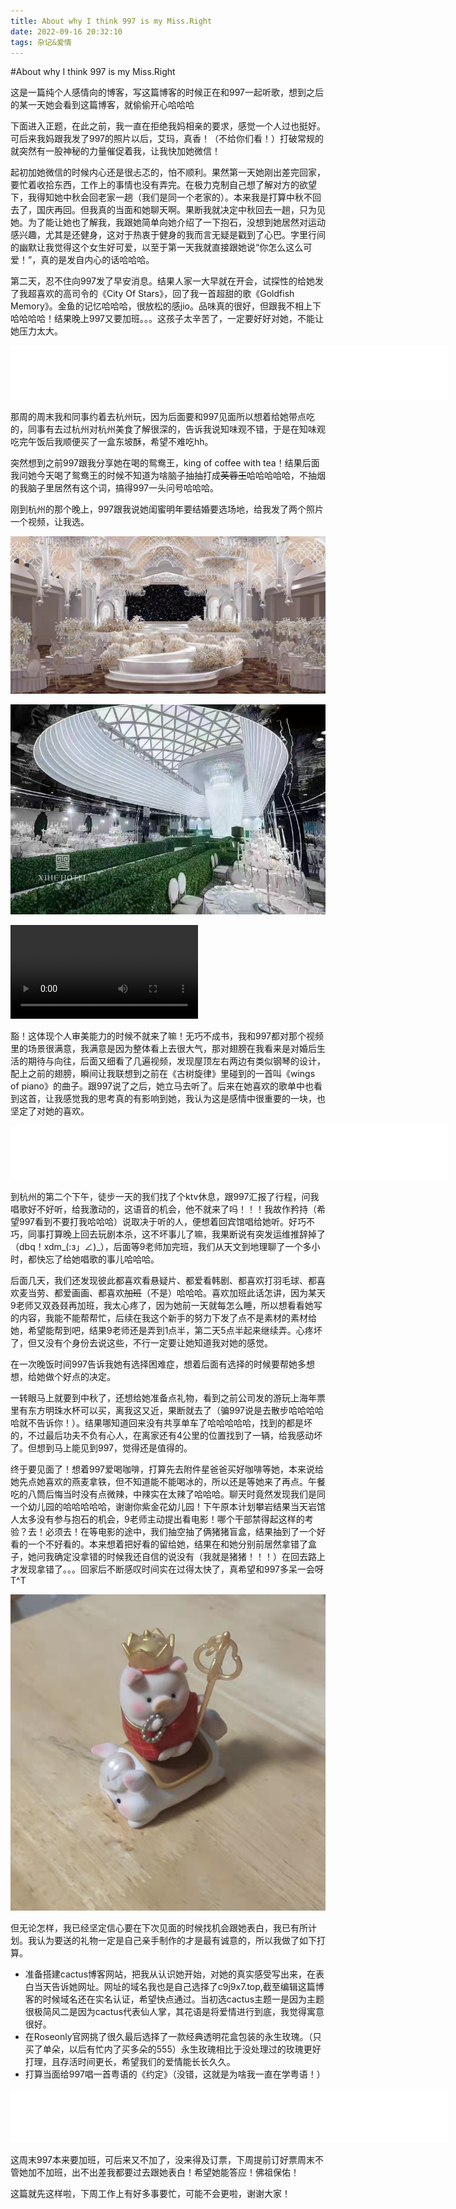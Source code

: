 ```yaml
---
title: About why I think 997 is my Miss.Right
date: 2022-09-16 20:32:10
tags: 杂记&爱情
---
```


#About why I think 997 is my Miss.Right

这是一篇纯个人感情向的博客，写这篇博客的时候正在和997一起听歌，想到之后的某一天她会看到这篇博客，就偷偷开心哈哈哈

下面进入正题，在此之前，我一直在拒绝我妈相亲的要求，感觉一个人过也挺好。可后来我妈跟我发了997的照片以后，艾玛，真香！（不给你们看！）打破常规的就突然有一股神秘的力量催促着我，让我快加她微信！  

起初加她微信的时候内心还是很忐忑的，怕不顺利。果然第一天她刚出差完回家，要忙着收拾东西，工作上的事情也没有弄完。在极力克制自己想了解对方的欲望下，我得知她中秋会回老家一趟（我们是同一个老家的）。本来我是打算中秋不回去了，国庆再回。但我真的当面和她聊天啊。果断我就决定中秋回去一趟，只为见她。为了能让她也了解我，我跟她简单向她介绍了一下抱石，没想到她居然对运动感兴趣，尤其是还健身，这对于热衷于健身的我而言无疑是戳到了心巴。字里行间的幽默让我觉得这个女生好可爱，以至于第一天我就直接跟她说“你怎么这么可爱！”，真的是发自内心的话哈哈哈。  

第二天，忍不住向997发了早安消息。结果人家一大早就在开会，试探性的给她发了我超喜欢的高司令的《City Of Stars》，回了我一首超甜的歌《Goldfish Memory》。金鱼的记忆哈哈哈，很放松的感jio。品味真的很好，但跟我不相上下哈哈哈哈！结果晚上997又要加班。。。这孩子太辛苦了，一定要好好对她，不能让她压力太大。

<iframe frameborder="no" border="0" marginwidth="0" marginheight="0" width=700 height=86 src="//music.163.com/outchain/player?type=2&id=1915296918&auto=0&height=66"></iframe>

那周的周末我和同事约着去杭州玩，因为后面要和997见面所以想着给她带点吃的，同事有去过杭州对杭州美食了解很深的，告诉我说知味观不错，于是在知味观吃完午饭后我顺便买了一盒东坡酥，希望不难吃hh。

突然想到之前997跟我分享她在喝的鸳鸯王，king of coffee with tea！结果后面我问她今天喝了鸳鸯王的时候不知道为啥脑子抽抽打成~~芙蓉王~~哈哈哈哈哈，不抽烟的我脑子里居然有这个词，搞得997一头问号哈哈哈。

刚到杭州的那个晚上，997跟我说她闺蜜明年要结婚要选场地，给我发了两个照片一个视频，让我选。

![8b827b9bb8adfdefe18ee0a9b9e0df9](./About-why-I-think-997-is-my-Miss-Right/8b827b9bb8adfdefe18ee0a9b9e0df9.jpg)

![3cdf531cf1d21c07512376d20b95d49](./About-why-I-think-997-is-my-Miss-Right/3cdf531cf1d21c07512376d20b95d49.jpg)

<video src="./de0a1a08a52d747c6d01ef1fbad400e2.mp4"></video>

豁！这体现个人审美能力的时候不就来了嘛！无巧不成书，我和997都对那个视频里的场景很满意，我满意是因为整体看上去很大气，那对翅膀在我看来是对婚后生活的期待与向往，后面又细看了几遍视频，发现屋顶左右两边有类似钢琴的设计，配上之前的翅膀，瞬间让我联想到之前在《古树旋律》里碰到的一首叫《wings of piano》的曲子。跟997说了之后，她立马去听了。后来在她喜欢的歌单中也看到这首，让我感觉我的思考真的有影响到她，我认为这是感情中很重要的一块，也坚定了对她的喜欢。

<iframe frameborder="no" border="0" marginwidth="0" marginheight="0" width=700 height=86 src="//music.163.com/outchain/player?type=2&id=28377225&auto=0&height=66"></iframe>

到杭州的第二个下午，徒步一天的我们找了个ktv休息，跟997汇报了行程，问我唱歌好不好听，给我激动的，这语音的机会，他不就来了吗！！！我故作矜持（希望997看到不要打我哈哈哈）说取决于听的人，便想着回宾馆唱给她听。好巧不巧，同事打算晚上回去玩剧本杀，这不坏事儿了嘛，我果断说有突发运维推辞掉了（dbq！xdm_(:з」∠)_），后面等9老师加完班，我们从天文到地理聊了一个多小时，都快忘了给她唱歌的事儿哈哈哈。

后面几天，我们还发现彼此都喜欢看悬疑片、都爱看韩剧、都喜欢打羽毛球、都喜欢麦当劳、都爱画画、都喜欢~~加班~~（不是）哈哈哈。喜欢加班此话怎讲，因为某天9老师又双叒叕再加班，我太心疼了，因为她前一天就每怎么睡，所以想看看她写的内容，我能不能帮帮忙，后续在我这个新手的努力下发了点不是素材的素材给她，希望能帮到吧，结果9老师还是弄到1点半，第二天5点半起来继续弄。心疼坏了，但又没有个身份去说这些，不行一定要让她知道我对她的感觉。

在一次晚饭时间997告诉我她有选择困难症，想着后面有选择的时候要帮她多想想，给她做个好点的决定。

一转眼马上就要到中秋了，还想给她准备点礼物，看到之前公司发的游玩上海年票里有东方明珠水杯可以买，离我这又近，果断就去了（骗997说是去散步哈哈哈哈哈就不告诉你！）。结果哪知道回来没有共享单车了哈哈哈哈哈，找到的都是坏的，不过最后功夫不负有心人，在离家还有4公里的位置找到了一辆，给我感动坏了。但想到马上能见到997，觉得还是值得的。

终于要见面了！想着997爱喝咖啡，打算先去附件星爸爸买好咖啡等她，本来说给她先点她喜欢的燕麦拿铁，但不知道能不能喝冰的，所以还是等她来了再点。午餐吃的八筒后悔当时没有点微辣，中辣实在太辣了哈哈哈。聊天时竟然发现我们是同一个幼儿园的哈哈哈哈哈，谢谢你紫金花幼儿园！下午原本计划攀岩结果当天岩馆人太多没有参与抱石的机会，9老师主动提出看电影！哪个干部禁得起这样的考验？去！必须去！在等电影的途中，我们抽空抽了俩猪猪盲盒，结果抽到了一个好看的一个不好看的。本来想着把好看的留给她，结果在和她分别前居然拿错了盒子，她问我确定没拿错的时候我还自信的说没有（我就是猪猪！！！）在回去路上才发现拿错了。。。回家后不断感叹时间实在过得太快了，真希望和997多呆一会呀T^T

![80ee32234eecb45d2dbe1b29dcb5a09](./About-why-I-think-997-is-my-Miss-Right/80ee32234eecb45d2dbe1b29dcb5a09.jpg)

但无论怎样，我已经坚定信心要在下次见面的时候找机会跟她表白，我已有所计划。我认为要送的礼物一定是自己亲手制作的才是最有诚意的，所以我做了如下打算。

* 准备搭建cactus博客网站，把我从认识她开始，对她的真实感受写出来，在表白当天告诉她网址。网址的域名我也是自己选择了c9j9x7.top,截至编辑这篇博客的时候域名还在实名认证，希望快点通过。当初选cactus主题一是因为主题很极简风二是因为cactus代表仙人掌，其花语是将爱情进行到底，我觉得寓意很好。
* 在Roseonly官网挑了很久最后选择了一款经典透明花盒包装的永生玫瑰。（只买了单朵，以后有忙内了买多朵的555）永生玫瑰相比于没处理过的玫瑰更好打理，且存活时间更长，希望我们的爱情能长长久久。
* 打算当面给997唱一首粤语的《约定》（没错，这就是为啥我一直在学粤语！）

<iframe frameborder="no" border="0" marginwidth="0" marginheight="0" width=700 height=86 src="//music.163.com/outchain/player?type=2&id=64443&auto=0&height=66"></iframe>

这周末997本来要加班，可后来又不加了，没来得及订票，下周提前订好票周末不管她加不加班，出不出差我都要过去跟她表白！希望她能答应！佛祖保佑！

这篇就先这样啦，下周工作上有好多事要忙，可能不会更啦，谢谢大家！
